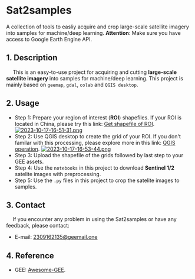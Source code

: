 # Sat2samples
A collection of tools to easliy acquire and crop large-scale satellite imagery into samples for machine/deep learning.
**Attention**: Make sure you have access to Google Earth Engine API.
## 1. Description

 &emsp; This is an easy-to-use project for acquiring and cutting **large-scale satellite imagery** into samples for machine/deep learning. This project is mainly based on `geemap`, `gdal`, `colab` and `QGIS desktop`.

## 2. Usage
- Step 1: Prepare your region of interest (**ROI**) shapefiles. If your ROI is located in China, please try this link: [Get shapefile of ROI](http://datav.aliyun.com/portal/school/atlas/area_selector).
  [![2023-10-17-16-51-31.png](https://i.postimg.cc/tT0nXBfM/2023-10-17-16-51-31.png)](https://postimg.cc/qtLvwxps)
- Step 2: Use QGIS desktop to create the grid of your ROI. If you don't familar with this processing, please explore more in this link: [QGIS operation](https://zhuanlan.zhihu.com/p/374960641).
[![2023-10-17-16-53-44.png](https://i.postimg.cc/BvP19rhF/2023-10-17-16-53-44.png)](https://postimg.cc/VS1NXVPs)
- Step 3: Upload the shapefile of the grids followed by last step to your GEE assets.
- Step 4: Use the `notebooks` in this project to download  **Sentinel 1/2** satelite images with preprocessing.
- Step 5: Use the `.py` files in this project to crop the satelite images to samples.

## 3. Contact 
&emsp; If you encounter any problem in using the Sat2samples or have any feedback, please contact:
-  E-mail: 2309162135@geemail.one

## 4. Reference
- GEE: [Awesome-GEE](https://github.com/opengeos/Awesome-GEE).
